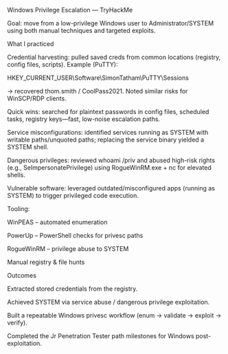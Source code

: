 Windows Privilege Escalation — TryHackMe

Goal: move from a low-privilege Windows user to Administrator/SYSTEM using both manual techniques and targeted exploits.

What I practiced

Credential harvesting: pulled saved creds from common locations (registry, config files, scripts).
Example (PuTTY):

HKEY_CURRENT_USER\Software\SimonTatham\PuTTY\Sessions


→ recovered thom.smith / CoolPass2021. Noted similar risks for WinSCP/RDP clients.

Quick wins: searched for plaintext passwords in config files, scheduled tasks, registry keys—fast, low-noise escalation paths.

Service misconfigurations: identified services running as SYSTEM with writable paths/unquoted paths; replacing the service binary yielded a SYSTEM shell.

Dangerous privileges: reviewed whoami /priv and abused high-risk rights (e.g., SeImpersonatePrivilege) using RogueWinRM.exe + nc for elevated shells.

Vulnerable software: leveraged outdated/misconfigured apps (running as SYSTEM) to trigger privileged code execution.

Tooling:

WinPEAS – automated enumeration

PowerUp – PowerShell checks for privesc paths

RogueWinRM – privilege abuse to SYSTEM

Manual registry & file hunts

Outcomes

Extracted stored credentials from the registry.

Achieved SYSTEM via service abuse / dangerous privilege exploitation.

Built a repeatable Windows privesc workflow (enum → validate → exploit → verify).

Completed the Jr Penetration Tester path milestones for Windows post-exploitation.
